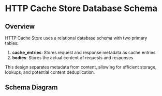 # HTTP Cache Store Database Schema

## Overview

HTTP Cache Store uses a relational database schema with two primary tables:

1. **cache_entries**: Stores request and response metadata as cache entries
2. **bodies**: Stores the actual content of requests and responses

This design separates metadata from content, allowing for efficient storage, lookups, and potential content deduplication.

## Schema Diagram


